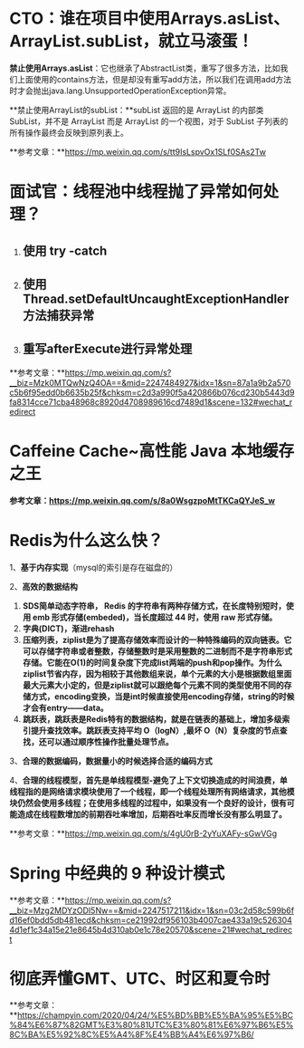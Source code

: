 # **CTO：谁在项目中使用Arrays.asList、ArrayList.subList，就立马滚蛋！**

**禁止使用Arrays.asList**：它也继承了AbstractList类，重写了很多方法，比如我们上面使用的contains方法，但是却没有重写add方法，所以我们在调用add方法时才会抛出java.lang.UnsupportedOperationException异常。

**禁止使用ArrayList的subList：**subList 返回的是 ArrayList 的内部类 SubList，并不是 ArrayList 而是 ArrayList 的一个视图，对于 SubList 子列表的所有操作最终会反映到原列表上。 

**参考文章：**https://mp.weixin.qq.com/s/tt9IsLspvOx1SLf0SAs2Tw

# 面试官：线程池中线程抛了异常如何处理？

1. ## 使用 try -catch

2. ## 使用Thread.setDefaultUncaughtExceptionHandler方法捕获异常

3. ## 重写afterExecute进行异常处理

**参考文章：**https://mp.weixin.qq.com/s?__biz=Mzk0MTQwNzQ4OA==&mid=2247484927&idx=1&sn=87a1a9b2a570c5b6f95edd0b6635b25f&chksm=c2d3a990f5a420866b076cd230b5443d9fa8314cce71cba48968c8920d4708989616cd7489d1&scene=132#wechat_redirect

# Caffeine Cache~高性能 Java 本地缓存之王

**参考文章：https://mp.weixin.qq.com/s/8a0WsgzpoMtTKCaQYJeS_w**

# Redis为什么这么快？

1、**基于内存实现**（mysql的索引是存在磁盘的）

2、**高效的数据结构**

1. **SDS简单动态字符串， Redis 的字符串有两种存储方式，在长度特别短时，使用 emb 形式存储(embeded)，当长度超过 44 时，使用 raw 形式存储。**
2. **字典(DICT)，渐进rehash**
3. **压缩列表，ziplist是为了提高存储效率而设计的一种特殊编码的双向链表。它可以存储字符串或者整数，存储整数时是采用整数的二进制而不是字符串形式存储。它能在O(1)的时间复杂度下完成list两端的push和pop操作。为什么ziplist节省内存，因为相较于其他数组来说，单个元素的大小是根据数组里面最大元素大小定的，但是ziplist就可以跟绝每个元素不同的类型使用不同的存储方式，encoding变换，当是int时候直接使用encoding存储，string的时候才会有entry——data。**
4. **跳跃表，跳跃表是Redis特有的数据结构，就是在链表的基础上，增加多级索引提升查找效率。跳跃表支持平均 O（logN）,最坏 O（N）复杂度的节点查找，还可以通过顺序性操作批量处理节点。**

3、**合理的数据编码，数据量小的时候选择合适的编码方式**

4、**合理的线程模型，首先是单线程模型-避免了上下文切换造成的时间浪费，单线程指的是网络请求模块使用了一个线程，即一个线程处理所有网络请求，其他模块仍然会使用多线程；在使用多线程的过程中，如果没有一个良好的设计，很有可能造成在线程数增加的前期吞吐率增加，后期吞吐率反而增长没有那么明显了。**

**参考文章：**https://mp.weixin.qq.com/s/4gU0rB-2yYuXAFy-sGwVGg

# Spring 中经典的 9 种设计模式

**参考文章：**https://mp.weixin.qq.com/s?__biz=Mzg2MDYzODI5Nw==&mid=2247517211&idx=1&sn=03c2d58c599b6fd16ef0bdd5db481ecd&chksm=ce21992df956103b4007cae433a19c5263044d1ef1c34a15e21e8645b4d310ab0e1c78e20570&scene=21#wechat_redirect

# 彻底弄懂GMT、UTC、时区和夏令时

**参考文章：**https://champyin.com/2020/04/24/%E5%BD%BB%E5%BA%95%E5%BC%84%E6%87%82GMT%E3%80%81UTC%E3%80%81%E6%97%B6%E5%8C%BA%E5%92%8C%E5%A4%8F%E4%BB%A4%E6%97%B6/
